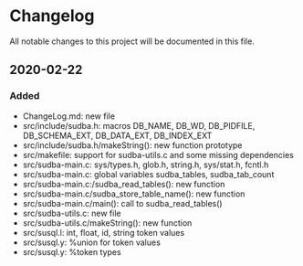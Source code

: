 # Changelog
All notable changes to this project will be documented in this file.

## 2020-02-22

### Added
- ChangeLog.md: new file
- src/include/sudba.h: macros DB_NAME, DB_WD, DB_PIDFILE, DB_SCHEMA_EXT, DB_DATA_EXT, DB_INDEX_EXT
- src/include/sudba.h/makeString(): new function prototype
- src/makefile: support for sudba-utils.c and some missing dependencies
- src/sudba-main.c: sys/types.h, glob.h, string.h, sys/stat.h, fcntl.h
- src/sudba-main.c: global variables sudba_tables, sudba_tab_count
- src/sudba-main.c:/sudba_read_tables(): new function
- src/sudba-main.c/sudba_store_table_name(): new function
- src/sudba-main.c/main(): call to sudba_read_tables()
- src/sudba-utils.c: new file
- src/sudba-utils.c/makeString(): new function
- src/susql.l: int, float, id, string token values
- src/susql.y: %union for token values
- src/susql.y: %token types
